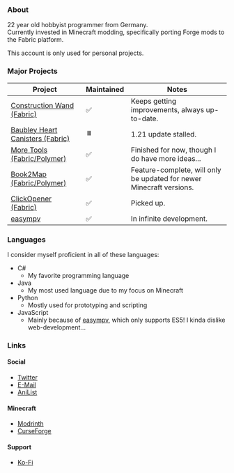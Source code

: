 ### About
22 year old hobbyist programmer from Germany.  
Currently invested in Minecraft modding, specifically porting Forge mods to the Fabric platform.  
  
This account is only used for personal projects.

### Major Projects
|Project|Maintained|Notes|
|-|-|-|
|[Construction Wand (Fabric)](https://github.com/JongWasTaken/ConstructionWand-Fabric)|✅|Keeps getting improvements, always up-to-date.|
|[Baubley Heart Canisters (Fabric)](https://github.com/JongWasTaken/Baubley-Heart-Canisters-Fabric)|⏸️|1.21 update stalled.|
|[More Tools (Fabric/Polymer)](https://github.com/JongWasTaken/moretools)|✅|Finished for now, though I do have more ideas...|
|[Book2Map (Fabric/Polymer)](https://github.com/JongWasTaken/book2map)|✅|Feature-complete, will only be updated for newer Minecraft versions.|
|[ClickOpener (Fabric)](https://github.com/JongWasTaken/clickopener)|✅|Picked up.|
|[easympv](https://github.com/JongWasTaken/easympv)|✅|In infinite development.|




### Languages
I consider myself proficient in all of these languages:
- C#
  - My favorite programming language
- Java
  - My most used language due to my focus on Minecraft
- Python
  - Mostly used for prototyping and scripting
- JavaScript
  - Mainly because of [easympv](https://github.com/JongWasTaken/easympv), which only supports ES5! I kinda dislike web-development...
### Links
#### Social
- [Twitter](https://x.com/jongwastaken)
- [E-Mail](mailto:contact@smto.pw)
- [AniList](https://anilist.co/user/JongWasTaken/)
#### Minecraft
- [Modrinth](https://modrinth.com/user/Jong)
- [CurseForge](https://www.curseforge.com/members/jongwastaken/projects)
#### Support
- [Ko-Fi](https://ko-fi.com/jongwastaken)
